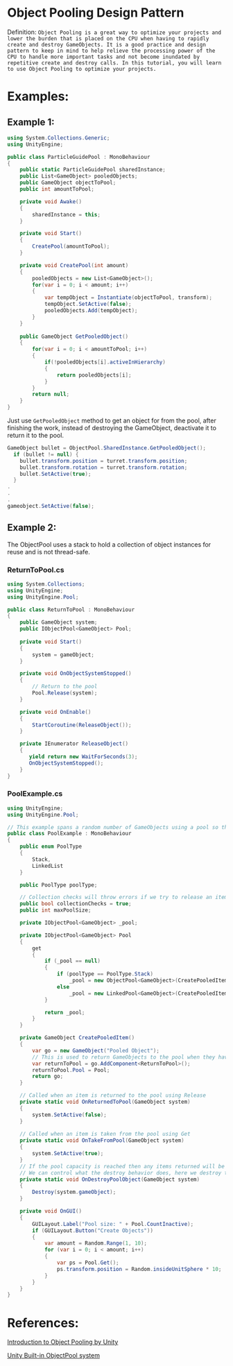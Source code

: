 # Object Pooling Design Pattern

Definition: `Object Pooling is a great way to optimize your projects and lower the burden that is placed on the CPU when having to rapidly create and destroy GameObjects. It is a good practice and design pattern to keep in mind to help relieve the processing power of the CPU to handle more important tasks and not become inundated by repetitive create and destroy calls. In this tutorial, you will learn to use Object Pooling to optimize your projects.`

# Examples:

## Example 1:

```C#
using System.Collections.Generic;
using UnityEngine;

public class ParticleGuidePool : MonoBehaviour
{
    public static ParticleGuidePool sharedInstance;
    public List<GameObject> pooledObjects;
    public GameObject objectToPool;
    public int amountToPool;

    private void Awake()
    {
        sharedInstance = this;
    }

    private void Start()
    {
        CreatePool(amountToPool);
    }

    private void CreatePool(int amount)
    {
        pooledObjects = new List<GameObject>();
        for(var i = 0; i < amount; i++)
        {
            var tempObject = Instantiate(objectToPool, transform);
            tempObject.SetActive(false);
            pooledObjects.Add(tempObject);
        }
    }
    
    public GameObject GetPooledObject()
    {
        for(var i = 0; i < amountToPool; i++)
        {
            if(!pooledObjects[i].activeInHierarchy)
            {
                return pooledObjects[i];
            }
        }
        return null;
    }
}
```

Just use `GetPooledObject` method to get an object for from the pool, after finishing the work, instead of destroying the GameObject, deactivate it to return it to the pool.
```C#
GameObject bullet = ObjectPool.SharedInstance.GetPooledObject(); 
  if (bullet != null) {
    bullet.transform.position = turret.transform.position;
    bullet.transform.rotation = turret.transform.rotation;
    bullet.SetActive(true);
  }
.
.
.
gameobject.SetActive(false);
```

## Example 2:

The ObjectPool uses a stack to hold a collection of object instances for reuse and is not thread-safe.

### ReturnToPool.cs
```C#
using System.Collections;
using UnityEngine;
using UnityEngine.Pool;

public class ReturnToPool : MonoBehaviour
{
    public GameObject system;
    public IObjectPool<GameObject> Pool;
    
    private void Start()
    {
        system = gameObject;
    }

    private void OnObjectSystemStopped()
    {
        // Return to the pool
        Pool.Release(system);
    }

    private void OnEnable()
    {
        StartCoroutine(ReleaseObject());
    }

    private IEnumerator ReleaseObject()
    {
       yield return new WaitForSeconds(3);
       OnObjectSystemStopped();
    }
}
```
### PoolExample.cs

```C#
using UnityEngine;
using UnityEngine.Pool;

// This example spans a random number of GameObjects using a pool so that old systems can be reused.
public class PoolExample : MonoBehaviour
{
    public enum PoolType
    {
        Stack,
        LinkedList
    }

    public PoolType poolType;

    // Collection checks will throw errors if we try to release an item that is already in the pool.
    public bool collectionChecks = true;
    public int maxPoolSize;

    private IObjectPool<GameObject> _pool;

    private IObjectPool<GameObject> Pool
    {
        get
        {
            if (_pool == null)
            {
                if (poolType == PoolType.Stack)
                    _pool = new ObjectPool<GameObject>(CreatePooledItem, OnTakeFromPool, OnReturnedToPool, OnDestroyPoolObject, collectionChecks, 10, maxPoolSize);
                else
                    _pool = new LinkedPool<GameObject>(CreatePooledItem, OnTakeFromPool, OnReturnedToPool, OnDestroyPoolObject, collectionChecks, maxPoolSize);
            }

            return _pool;
        }
    }

    private GameObject CreatePooledItem()
    {
        var go = new GameObject("Pooled Object");
        // This is used to return GameObjects to the pool when they have stopped.
        var returnToPool = go.AddComponent<ReturnToPool>();
        returnToPool.Pool = Pool;
        return go;
    }

    // Called when an item is returned to the pool using Release
    private static void OnReturnedToPool(GameObject system)
    {
        system.SetActive(false);
    }
    
    // Called when an item is taken from the pool using Get
    private static void OnTakeFromPool(GameObject system)
    {
        system.SetActive(true);
    }
    // If the pool capacity is reached then any items returned will be destroyed.
    // We can control what the destroy behavior does, here we destroy the GameObject.
    private static void OnDestroyPoolObject(GameObject system)
    {
        Destroy(system.gameObject);
    }

    private void OnGUI()
    {
        GUILayout.Label("Pool size: " + Pool.CountInactive);
        if (GUILayout.Button("Create Objects"))
        {
            var amount = Random.Range(1, 10);
            for (var i = 0; i < amount; i++)
            {
                var ps = Pool.Get();
                ps.transform.position = Random.insideUnitSphere * 10;
            }
        }
    }
}
```

# References:
[Introduction to Object Pooling by Unity](https://learn.unity.com/tutorial/introduction-to-object-pooling)

[Unity Built-in ObjectPool<T> system](https://docs.unity3d.com/ScriptReference/Pool.ObjectPool_1.html)

